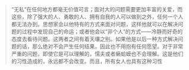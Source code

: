 > “无私”在任何地方都毫无价值可言；面对大的问题需要更加丰富的关爱，而这些，除了强大的人、勇敢的人、拥有自我的人可以做到之外，任何一个人都无法办到。思想家会以他特有的方式来面对问题，这样他就可以在解决问题的过程中发现自己的命运；或者他会以“非个人”的方式——冷静而好奇的态度去看待问题。这两者之间有着天壤之别。如果他是以后一种方式解决问题的话，那么绝对不会产生任何结果，因此也不用抱有任何愿望。对于非常严重的问题，即使它是可以理解的，懦夫或者癞蛤蟆也不会理解。这是他们的习性造成的，永远都不会改变。而且，所有女人也具有这种习性



